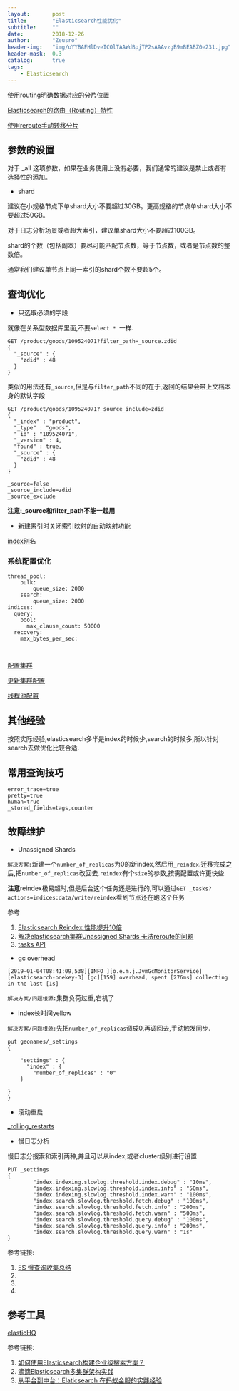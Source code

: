 ```yaml
---
layout:       post
title:        "Elasticsearch性能优化"
subtitle:     ""
date:         2018-12-26
author:       "Zeusro"
header-img:   "img/oYYBAFHlDveICOlTAAWdBpjTP2sAAAvzgB9mBEABZ0e231.jpg"
header-mask:  0.3
catalog:      true
tags:
    - Elasticsearch
---
```




使用routing明确数据对应的分片位置

[Elasticsearch的路由（Routing）特性](https://blog.csdn.net/cnweike/article/details/38531997)


[使用reroute手动转移分片](https://www.elastic.co/guide/en/elasticsearch/reference/current/cluster-reroute.html)

## 参数的设置

对于 _all 这项参数，如果在业务使用上没有必要，我们通常的建议是禁止或者有选择性的添加。

- shard

建议在小规格节点下单shard大小不要超过30GB。更高规格的节点单shard大小不要超过50GB。

对于日志分析场景或者超大索引，建议单shard大小不要超过100GB。

shard的个数（包括副本）要尽可能匹配节点数，等于节点数，或者是节点数的整数倍。

通常我们建议单节点上同一索引的shard个数不要超5个。



## 查询优化

- 只选取必须的字段

就像在关系型数据库里面,不要`select * `一样.

```    
GET /product/goods/109524071?filter_path=_source.zdid
{
  "_source" : {
    "zdid" : 48
  }
}
```

类似的用法还有`_source`,但是与`filter_path`不同的在于,返回的结果会带上文档本身的默认字段

```
GET /product/goods/109524071?_source_include=zdid
{
  "_index" : "product",
  "_type" : "goods",
  "_id" : "109524071",
  "_version" : 4,
  "found" : true,
  "_source" : {
    "zdid" : 48
  }
}
````

```
_source=false
_source_include=zdid
_source_exclude
```

**注意:_source和filter_path不能一起用**

- 新建索引时关闭索引映射的自动映射功能

[index别名](https://www.elastic.co/guide/en/elasticsearch/reference/5.5/indices-aliases.html)

### 系统配置优化

```YML
thread_pool:
    bulk:
        queue_size: 2000
    search:
        queue_size: 2000
indices:
  query:
    bool:
      max_clause_count: 50000
  recovery:
    max_bytes_per_sec:

        
```        

[配置集群](https://www.elastic.co/guide/en/elasticsearch/reference/current/settings.html)

[更新集群配置](https://www.elastic.co/guide/en/elasticsearch/reference/current/cluster-update-settings.html)

[线程池配置](https://www.elastic.co/guide/en/elasticsearch/reference/6.5/modules-threadpool.html)


## 其他经验

按照实际经验,elasticsearch多半是index的时候少,search的时候多,所以针对search去做优化比较合适.

## 常用查询技巧

```
error_trace=true
pretty=true
human=true
_stored_fields=tags,counter
```

## 故障维护

- Unassigned Shards

`解决方案:`新建一个`number_of_replicas`为0的新index,然后用`_reindex`.迁移完成之后,把`number_of_replicas`改回去.`reindex`有个`size`的参数,按需配置或许更快些.

**注意**reindex极易超时,但是后台这个任务还是进行的,可以通过`GET _tasks?actions=indices:data/write/reindex`看到节点还在跑这个任务

参考
1. [Elasticsearch Reindex 性能提升10倍](https://my.oschina.net/TOW/blog/1928075)
1. [解决elasticsearch集群Unassigned Shards 无法reroute的问题](https://www.jianshu.com/p/542ed5a5bdfc)
1. [tasks API](https://www.elastic.co/guide/en/elasticsearch/reference/current/tasks.html)

- gc overhead

```
[2019-01-04T08:41:09,538][INFO ][o.e.m.j.JvmGcMonitorService] [elasticsearch-onekey-3] [gc][159] overhead, spent [276ms] collecting in the last [1s]
```

`解决方案/问题根源:`集群负荷过重,宕机了

- index长时间yellow

`解决方案/问题根源:`先把`number_of_replicas`调成0,再调回去,手动触发同步.

```
put geonames/_settings
{
 
    "settings" : {
      "index" : {
        "number_of_replicas" : "0"
    }
  
}
}
```

- 滚动重启

[_rolling_restarts](https://www.elastic.co/guide/en/elasticsearch/guide/current/_rolling_restarts.html)

- 慢日志分析

慢日志分搜索和索引两种,并且可以从index,或者cluster级别进行设置

```
PUT _settings
{
        "index.indexing.slowlog.threshold.index.debug" : "10ms",
        "index.indexing.slowlog.threshold.index.info" : "50ms",
        "index.indexing.slowlog.threshold.index.warn" : "100ms",
        "index.search.slowlog.threshold.fetch.debug" : "100ms",
        "index.search.slowlog.threshold.fetch.info" : "200ms",
        "index.search.slowlog.threshold.fetch.warn" : "500ms",
        "index.search.slowlog.threshold.query.debug" : "100ms",
        "index.search.slowlog.threshold.query.info" : "200ms",
        "index.search.slowlog.threshold.query.warn" : "1s"
}
```

参考链接:

1. [ES 慢查询收集总结](http://www.fblinux.com/?p=1334)
1. []()
1. []()
1. []()

## 参考工具

[elasticHQ](http://www.elastichq.org/)

参考链接:
1. [如何使用Elasticsearch构建企业级搜索方案？](https://zhuanlan.zhihu.com/p/29449979)
1. [滴滴Elasticsearch多集群架构实践](https://mp.weixin.qq.com/s/K44-L0rclaIM40hma55pPQ)
1. [从平台到中台：Elaticsearch 在蚂蚁金服的实践经验](https://www.infoq.cn/article/IfwCVj-qJ4TU0dmBZ177)
